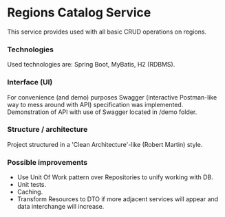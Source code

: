# Regions Catalog Service

This service provides used with all basic CRUD operations on regions.

### Technologies
Used technologies are: Spring Boot, MyBatis, H2 (RDBMS).

### Interface (UI)
For convenience (and demo) purposes Swagger (interactive Postman-like way to mess around with API) specification was implemented. Demonstration of API with use of Swagger located in /demo folder.

### Structure / architecture
Project structured in a 'Clean Architecture'-like (Robert Martin) style.

### Possible improvements
- Use Unit Of Work pattern over Repositories to unify working with DB.
- Unit tests.
- Caching.
- Transform Resources to DTO if more adjacent services will appear and data interchange will increase.
